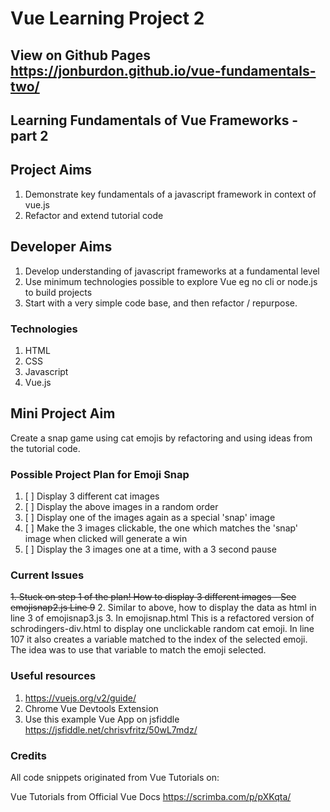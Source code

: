 # Vue Learning Project 2

## View on Github Pages https://jonburdon.github.io/vue-fundamentals-two/

## Learning Fundamentals of Vue Frameworks - part 2

## Project Aims
1. Demonstrate key fundamentals of a javascript framework in context of vue.js
2. Refactor and extend tutorial code

## Developer Aims
1. Develop understanding of javascript frameworks at a fundamental level
2. Use minimum technologies possible to explore Vue eg no cli or node.js to build projects
3. Start with a very simple code base, and then refactor / repurpose.

### Technologies
1. HTML
2. CSS
3. Javascript
4. Vue.js

## Mini Project Aim
Create a snap game using cat emojis by refactoring and using ideas from the tutorial code.

### Possible Project Plan for Emoji Snap
1. [ ] Display 3 different cat images
2. [ ] Display the above images in a random order
3. [ ] Display one of the images again as a special 'snap' image
4. [ ] Make the 3 images clickable, the one which matches the 'snap' image when clicked will generate a win
5. [ ] Display the 3 images one at a time, with a 3 second pause

### Current Issues
~~1. Stuck on step 1 of the plan! How to display 3 different images - See emojisnap2.js Line 9~~ 
2. Similar to above, how to display the data as html in line 3 of emojisnap3.js
3. In emojisnap.html This is a refactored version of schrodingers-div.html to display one unclickable random cat emoji. In line 107 it also creates a variable matched to the index of the selected emoji. The idea was to use that variable to match the emoji selected.



### Useful resources
1. https://vuejs.org/v2/guide/
2. Chrome Vue Devtools Extension
3. Use this example Vue App on jsfiddle https://jsfiddle.net/chrisvfritz/50wL7mdz/

### Credits
All code snippets originated from Vue Tutorials on:

Vue Tutorials from Official Vue Docs
https://scrimba.com/p/pXKqta/